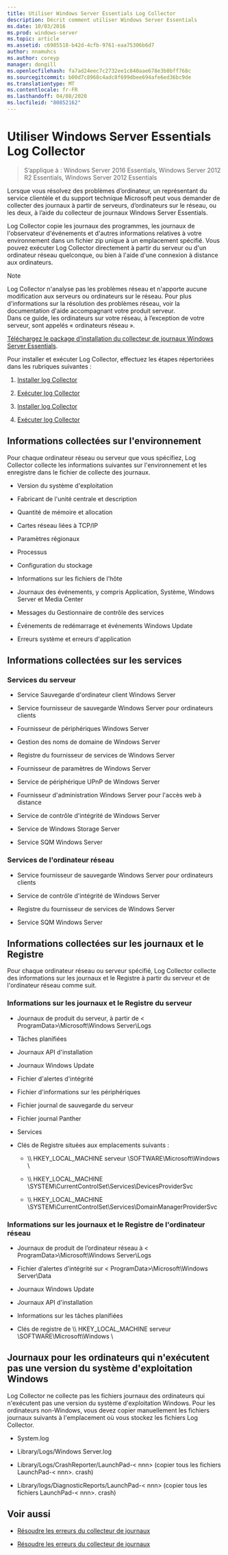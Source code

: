 ```yaml
---
title: Utiliser Windows Server Essentials Log Collector
description: Décrit comment utiliser Windows Server Essentials
ms.date: 10/03/2016
ms.prod: windows-server
ms.topic: article
ms.assetid: c6985518-b42d-4cfb-9761-eaa75306b6d7
author: nnamuhcs
ms.author: coreyp
manager: dongill
ms.openlocfilehash: fa7ad24eec7c2732ee1c840aae678e3b0bff768c
ms.sourcegitcommit: b00d7c8968c4adc8f699dbee694afe6ed36bc9de
ms.translationtype: MT
ms.contentlocale: fr-FR
ms.lasthandoff: 04/08/2020
ms.locfileid: "80852162"
---
```

# <a name="use-the-windows-server-essentials-log-collector"></a>Utiliser Windows Server Essentials Log Collector

>S’applique à : Windows Server 2016 Essentials, Windows Server 2012 R2 Essentials, Windows Server 2012 Essentials

Lorsque vous résolvez des problèmes d’ordinateur, un représentant du service clientèle et du support technique Microsoft peut vous demander de collecter des journaux à partir de serveurs, d’ordinateurs sur le réseau, ou les deux, à l’aide du collecteur de journaux Windows Server Essentials.  
  
 Log Collector copie les journaux des programmes, les journaux de l'observateur d'événements et d'autres informations relatives à votre environnement dans un fichier zip unique à un emplacement spécifié. Vous pouvez exécuter Log Collector directement à partir du serveur ou d'un ordinateur réseau quelconque, ou bien à l'aide d'une connexion à distance aux ordinateurs.  
  
> [!NOTE]
>Log Collector n'analyse pas les problèmes réseau et n'apporte aucune modification aux serveurs ou ordinateurs sur le réseau. Pour plus d'informations sur la résolution des problèmes réseau, voir la documentation d'aide accompagnant votre produit serveur.  
>Dans ce guide, les ordinateurs sur votre réseau, à l’exception de votre serveur, sont appelés « ordinateurs réseau ».  
>
>[Téléchargez le package d’installation du collecteur de journaux Windows Server Essentials](https://www.microsoft.com/download/details.aspx?id=34821).  
  
 Pour installer et exécuter Log Collector, effectuez les étapes répertoriées dans les rubriques suivantes :  
  

1. [Installer log Collector](Install-the-Windows-Server-Essentials-Log-Collector.md)  
  
2. [Exécuter log Collector](Run-the-Windows-Server-Essentials-Log-Collector.md)  

3. [Installer log Collector](../support/Install-the-Windows-Server-Essentials-Log-Collector.md)  
  
4. [Exécuter log Collector](../support/Run-the-Windows-Server-Essentials-Log-Collector.md)  


## <a name="environment-information-collected"></a>Informations collectées sur l'environnement  
 Pour chaque ordinateur réseau ou serveur que vous spécifiez, Log Collector collecte les informations suivantes sur l'environnement et les enregistre dans le fichier de collecte des journaux.  
  
-   Version du système d'exploitation  
  
-   Fabricant de l'unité centrale et description  
  
-   Quantité de mémoire et allocation  
  
-   Cartes réseau liées à TCP/IP  
  
-   Paramètres régionaux  
  
-   Processus  
  
-   Configuration du stockage  
  
-   Informations sur les fichiers de l'hôte  
  
-   Journaux des événements, y compris Application, Système, Windows Server et Media Center  
  
-   Messages du Gestionnaire de contrôle des services  
  
-   Événements de redémarrage et événements Windows Update  
  
-   Erreurs système et erreurs d'application  
  
## <a name="services-information-collected"></a>Informations collectées sur les services  
  
### <a name="server-services"></a>Services du serveur  
  
-   Service Sauvegarde d'ordinateur client Windows Server  
  
-   Service fournisseur de sauvegarde Windows Server pour ordinateurs clients  
  
-   Fournisseur de périphériques Windows Server  
  
-   Gestion des noms de domaine de Windows Server  
  
-   Registre du fournisseur de services de Windows Server  
  
-   Fournisseur de paramètres de Windows Server  
  
-   Service de périphérique UPnP de Windows Server  
  
-   Fournisseur d'administration Windows Server pour l'accès web à distance  
  
-   Service de contrôle d'intégrité de Windows Server  
  
-   Service de Windows Storage Server  
  
-   Service SQM Windows Server  
  
### <a name="network-computer-services"></a>Services de l'ordinateur réseau  
  
-   Service fournisseur de sauvegarde Windows Server pour ordinateurs clients  
  
-   Service de contrôle d'intégrité de Windows Server  
  
-   Registre du fournisseur de services de Windows Server  
  
-   Service SQM Windows Server  
  
## <a name="logs-and-registry-information-collected"></a>Informations collectées sur les journaux et le Registre  
 Pour chaque ordinateur réseau ou serveur spécifié, Log Collector collecte des informations sur les journaux et le Registre à partir du serveur et de l'ordinateur réseau comme suit.  
  
### <a name="server-logs-and-registry-information"></a>Informations sur les journaux et le Registre du serveur  
  
-   Journaux de produit du serveur, à partir de < ProgramData\>\Microsoft\Windows Server\Logs  
  
-   Tâches planifiées  
  
-   Journaux API d'installation  
  
-   Journaux Windows Update  
  
-   Fichier d'alertes d'intégrité  
  
-   Fichier d'informations sur les périphériques  
  
-   Fichier journal de sauvegarde du serveur  
  
-   Fichier journal Panther  
  
-   Services  
  
-   Clés de Registre situées aux emplacements suivants :  
  
    -   \\\ HKEY_LOCAL_MACHINE serveur \SOFTWARE\Microsoft\Windows \  
  
    -   \\\ HKEY_LOCAL_MACHINE \SYSTEM\CurrentControlSet\Services\DevicesProviderSvc  
  
    -   \\\ HKEY_LOCAL_MACHINE \SYSTEM\CurrentControlSet\Services\DomainManagerProviderSvc  
  
### <a name="network-computer-logs-and-registry-information"></a>Informations sur les journaux et le Registre de l'ordinateur réseau  
  
-   Journaux de produit de l’ordinateur réseau à < ProgramData\>\Microsoft\Windows Server\Logs  
  
-   Fichier d’alertes d’intégrité sur < ProgramData\>\Microsoft\Windows Server\Data  
  
-   Journaux Windows Update  
  
-   Journaux API d'installation  
  
-   Informations sur les tâches planifiées  
  
-   Clés de registre de \\\ HKEY_LOCAL_MACHINE serveur \SOFTWARE\Microsoft\Windows \  
  
## <a name="logs-for-computers-that-do-not-run-a-version-of-the-windows-operating-system"></a>Journaux pour les ordinateurs qui n'exécutent pas une version du système d'exploitation Windows  
 Log Collector ne collecte pas les fichiers journaux des ordinateurs qui n'exécutent pas une version du système d'exploitation Windows. Pour les ordinateurs non-Windows, vous devez copier manuellement les fichiers journaux suivants à l'emplacement où vous stockez les fichiers Log Collector.  
  
-   System.log  
  
-   Library/Logs/Windows Server.log  
  
-   Library/Logs/CrashReporter/LaunchPad-< nnn\> (copier tous les fichiers LaunchPad-< nnn\>. crash)  
  
-   Library/logs/DiagnosticReports/LaunchPad-< nnn\> (copier tous les fichiers LaunchPad-< nnn\>. crash)  
  
## <a name="see-also"></a>Voir aussi  
  

-   [Résoudre les erreurs du collecteur de journaux](Troubleshoot-Windows-Server-Essentials-Log-Collector-Errors.md)

-   [Résoudre les erreurs du collecteur de journaux](../support/Troubleshoot-Windows-Server-Essentials-Log-Collector-Errors.md)

